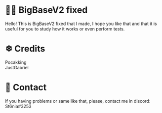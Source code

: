 
# 🐱‍👤 BigBaseV2 fixed

Hello! This is BigBaseV2 fixed that I made, I hope you like that and that it is useful for you to study how it works or even perform tests.

# ❄ Credits

Pocakking \
JustGabriel 

# 🎡 Contact

If you having problems or same like that, please, contact me in discord: St6nia#3253

